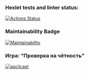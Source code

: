 ### Hexlet tests and linter status:
[![Actions Status](https://github.com/ArtemKaPetrakov/backend-project-lvl1/actions/workflows/hexlet-check.yml/badge.svg)](https://github.com/ArtemKaPetrakov/backend-project-lvl1/actions)

### Maintainability Badge

[![Maintainability](https://api.codeclimate.com/v1/badges/710104e8efe0dfe40b0a/maintainability)](https://codeclimate.com/github/ArtemKaPetrakov/backend-project-lvl1/maintainability)

### Игра: "Проверка на чётность"

[![asciicast](https://asciinema.org/a/pEcMICKXXmBtdMOPwLKknQVW3.svg?t=4)](https://asciinema.org/a/pEcMICKXXmBtdMOPwLKknQVW3)